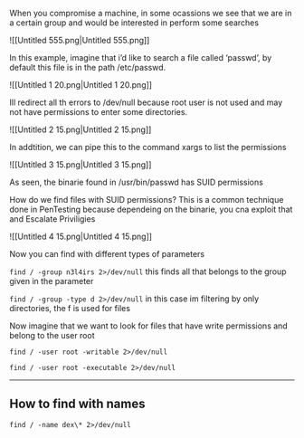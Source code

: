 When you compromise a machine, in some ocassions we see that we are in a certain group and would be interested in perform some searches

![[Untitled 555.png|Untitled 555.png]]

In this example, imagine that i’d like to search a file called ‘passwd’, by default this file is in the path /etc/passwd.

![[Untitled 1 20.png|Untitled 1 20.png]]

Ill redirect all th errors to /dev/null because root user is not used and may not have permissions to enter some directories.

![[Untitled 2 15.png|Untitled 2 15.png]]

In addtition, we can pipe this to the command xargs to list the permissions

![[Untitled 3 15.png|Untitled 3 15.png]]

As seen, the binarie found in /usr/bin/passwd has SUID permissions

How do we find files with SUID permissions? This is a common technique done in PenTesting because dependeing on the binarie, you cna exploit that and Escalate Priviligies

![[Untitled 4 15.png|Untitled 4 15.png]]

Now you can find with different types of parameters

`find / -group n3l4irs 2>/dev/null` this finds all that belongs to the group given in the parameter

`find / -group -type d 2>/dev/null` in this case im filtering by only directories, the f is used for files

  

Now imagine that we want to look for files that have write permissions and belong to the user root

`find / -user root -writable 2>/dev/null`

`find / -user root -executable 2>/dev/null`

---

## How to find with names

`find / -name dex\* 2>/dev/null`